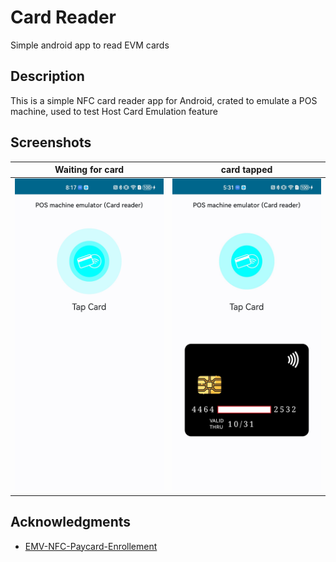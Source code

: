 # Card Reader

Simple android app to read EVM cards

## Description

This is a simple NFC card reader app for Android, crated to emulate a POS machine, used to test Host Card Emulation feature

## Screenshots

| Waiting for card                                | card tapped                                     |
| ----------------------------------------------- | ----------------------------------------------- |
| <img src="screenshot/main1.jpg" height="500"  > | <img src="screenshot/main2.jpg" height="500"  > |

## Acknowledgments

- [EMV-NFC-Paycard-Enrollement](https://github.com/devnied/EMV-NFC-Paycard-Enrollment)
